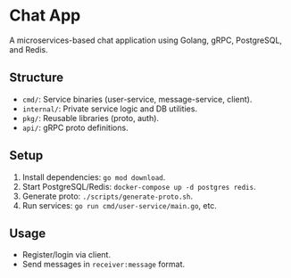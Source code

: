 # Chat App
A microservices-based chat application using Golang, gRPC, PostgreSQL, and Redis.

## Structure
- `cmd/`: Service binaries (user-service, message-service, client).
- `internal/`: Private service logic and DB utilities.
- `pkg/`: Reusable libraries (proto, auth).
- `api/`: gRPC proto definitions.

## Setup
1. Install dependencies: `go mod download`.
2. Start PostgreSQL/Redis: `docker-compose up -d postgres redis`.
3. Generate proto: `./scripts/generate-proto.sh`.
4. Run services: `go run cmd/user-service/main.go`, etc.

## Usage
- Register/login via client.
- Send messages in `receiver:message` format.